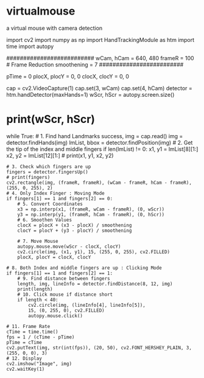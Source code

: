 # virtualmouse
a virtual mouse with camera detection

import cv2
import numpy as np
import HandTrackingModule as htm
import time
import autopy
 
##########################
wCam, hCam = 640, 480
frameR = 100 # Frame Reduction
smoothening = 7
#########################
 
pTime = 0
plocX, plocY = 0, 0
clocX, clocY = 0, 0
 
cap = cv2.VideoCapture(1)
cap.set(3, wCam)
cap.set(4, hCam)
detector = htm.handDetector(maxHands=1)
wScr, hScr = autopy.screen.size()
# print(wScr, hScr)
 
while True:
    # 1. Find hand Landmarks
    success, img = cap.read()
    img = detector.findHands(img)
    lmList, bbox = detector.findPosition(img)
    # 2. Get the tip of the index and middle fingers
    if len(lmList) != 0:
        x1, y1 = lmList[8][1:]
        x2, y2 = lmList[12][1:]
        # print(x1, y1, x2, y2)
    
    # 3. Check which fingers are up
    fingers = detector.fingersUp()
    # print(fingers)
    cv2.rectangle(img, (frameR, frameR), (wCam - frameR, hCam - frameR),
    (255, 0, 255), 2)
    # 4. Only Index Finger : Moving Mode
    if fingers[1] == 1 and fingers[2] == 0:
        # 5. Convert Coordinates
        x3 = np.interp(x1, (frameR, wCam - frameR), (0, wScr))
        y3 = np.interp(y1, (frameR, hCam - frameR), (0, hScr))
        # 6. Smoothen Values
        clocX = plocX + (x3 - plocX) / smoothening
        clocY = plocY + (y3 - plocY) / smoothening
    
        # 7. Move Mouse
        autopy.mouse.move(wScr - clocX, clocY)
        cv2.circle(img, (x1, y1), 15, (255, 0, 255), cv2.FILLED)
        plocX, plocY = clocX, clocY
        
    # 8. Both Index and middle fingers are up : Clicking Mode
    if fingers[1] == 1 and fingers[2] == 1:
        # 9. Find distance between fingers
        length, img, lineInfo = detector.findDistance(8, 12, img)
        print(length)
        # 10. Click mouse if distance short
        if length < 40:
            cv2.circle(img, (lineInfo[4], lineInfo[5]),
            15, (0, 255, 0), cv2.FILLED)
            autopy.mouse.click()
    
    # 11. Frame Rate
    cTime = time.time()
    fps = 1 / (cTime - pTime)
    pTime = cTime
    cv2.putText(img, str(int(fps)), (20, 50), cv2.FONT_HERSHEY_PLAIN, 3,
    (255, 0, 0), 3)
    # 12. Display
    cv2.imshow("Image", img)
    cv2.waitKey(1)
